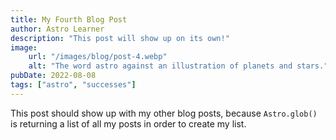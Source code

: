 ```yaml
---
title: My Fourth Blog Post
author: Astro Learner
description: "This post will show up on its own!"
image:
    url: "/images/blog/post-4.webp"
    alt: "The word astro against an illustration of planets and stars."
pubDate: 2022-08-08
tags: ["astro", "successes"]
---
```

This post should show up with my other blog posts, because `Astro.glob()` is returning a list of all my posts in order to create my list.
